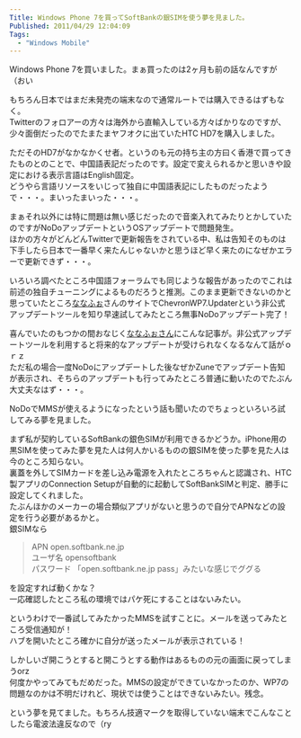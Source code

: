 ```yaml
---
Title: Windows Phone 7を買ってSoftBankの銀SIMを使う夢を見ました。
Published: 2011/04/29 12:04:09
Tags:
  - "Windows Mobile"
---
```

Windows Phone 7を買いました。まぁ買ったのは2ヶ月も前の話なんですが（おい

もちろん日本ではまだ未発売の端末なので通常ルートでは購入できるはずもなく。   
Twitterのフォロアーの方々は海外から直輸入している方々ばかりなのですが、少々面倒だったのでたまたまヤフオクに出ていたHTC HD7を購入しました。

<!-- more -->

ただそのHD7がなかなかくせ者。というのも元の持ち主の方曰く香港で買ってきたものとのことで、中国語表記だったのです。設定で変えられるかと思いきや設定における表示言語はEnglish固定。   
どうやら言語リソースをいじって独自に中国語表記にしたものだったようで・・・。まいったまいった・・・。

まぁそれ以外には特に問題は無い感じだったので音楽入れてみたりとかしていたのですがNoDoアップデートというOSアップデートで問題発生。   
ほかの方々がどんどんTwitterで更新報告をされている中、私は告知そのものは下手したら日本で一番早く来たんじゃないかと思うほど早く来たのになぜかエラーで更新できず・・・。

いろいろ調べたところ中国語フォーラムでも同じような報告があったのでこれは前述の独自チューニングによるものだろうと推測。このまま更新できないのかと思っていたところ[ななふぉ](http://nanapho.jp/)さんのサイトでChevronWP7.Updaterという非公式アップデートツールを知り早速試してみたところ無事NoDoアップデート完了！

喜んでいたのもつかの間おなじく[ななふぉさん](http://nanapho.jp/archives/2011/04/chevronwp7-updater-pulled-breaks-future-updates/)にこんな記事が。非公式アップデートツールを利用すると将来的なアップデートが受けられなくなるなんて話がｏｒｚ   
ただ私の場合一度NoDoにアップデートした後なぜかZuneでアップデート告知が表示され、そちらのアップデートも行ってみたところ普通に動いたのでたぶん大丈夫なはず・・・。

NoDoでMMSが使えるようになったという話も聞いたのでちょっといろいろ試してみる夢を見ました。

まず私が契約しているSoftBankの銀色SIMが利用できるかどうか。iPhone用の黒SIMを使ってみた夢を見た人は何人かいるものの銀SIMを使った夢を見た人は今のところ知らない。   
裏蓋を外してSIMカードを差し込み電源を入れたところちゃんと認識され、HTC製アプリのConnection Setupが自動的に起動してSoftBankSIMと判定、勝手に設定してくれました。   
たぶんほかのメーカーの場合類似アプリがないと思うので自分でAPNなどの設定を行う必要があるかと。   
銀SIMなら

> APN open.softbank.ne.jp   
> ユーザ名 opensoftbank   
> パスワード 「open.softbank.ne.jp pass」みたいな感じでググる

を設定すれば動くかな？   
一応確認したところ私の環境ではパケ死にすることはないみたい。

というわけで一番試してみたかったMMSを試すことに。メールを送ってみたところ受信通知が！   
ハブを開いたところ確かに自分が送ったメールが表示されている！

しかしいざ開こうとすると開こうとする動作はあるものの元の画面に戻ってしまうorz   
何度かやってみてもだめだった。MMSの設定ができていなかったのか、WP7の問題なのかは不明だけれど、現状では使うことはできないみたい。残念。

という夢を見てました。もちろん技適マークを取得していない端末でこんなことしたら電波法違反なので（ry